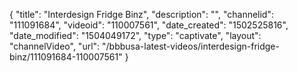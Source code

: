 {
    "title": "Interdesign Fridge Binz",
    "description": "",
    "channelid": "111091684",
    "videoid": "110007561",
    "date_created": "1502525816",
    "date_modified": "1504049172",
    "type": "captivate",
    "layout": "channelVideo",
    "url": "\/bbbusa-latest-videos\/interdesign-fridge-binz\/111091684-110007561"
}